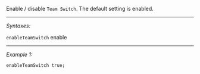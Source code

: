 Enable / disable `Team Switch`. The default setting is enabled.


---
*Syntaxes:*

`enableTeamSwitch` enable

---
*Example 1:*

```sqf
enableTeamSwitch true;
```